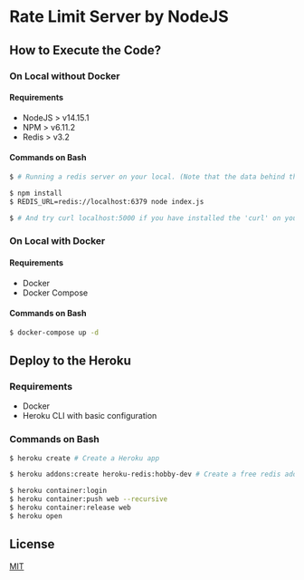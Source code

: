 # Rate Limit Server by NodeJS

## How to Execute the Code?

### On Local without Docker
#### Requirements
* NodeJS > v14.15.1
* NPM > v6.11.2
* Redis > v3.2

#### Commands on Bash
```sh
$ # Running a redis server on your local. (Note that the data behind the redis server must be for test purpose)

$ npm install
$ REDIS_URL=redis://localhost:6379 node index.js

$ # And try curl localhost:5000 if you have installed the 'curl' on your machine.
```

### On Local with Docker
#### Requirements
* Docker
* Docker Compose

#### Commands on Bash
```sh
$ docker-compose up -d
```

## Deploy to the Heroku
### Requirements
* Docker
* Heroku CLI with basic configuration

### Commands on Bash
```sh
$ heroku create # Create a Heroku app

$ heroku addons:create heroku-redis:hobby-dev # Create a free redis addon on the app

$ heroku container:login
$ heroku container:push web --recursive
$ heroku container:release web
$ heroku open
```

## License
[MIT](./LICENSE)